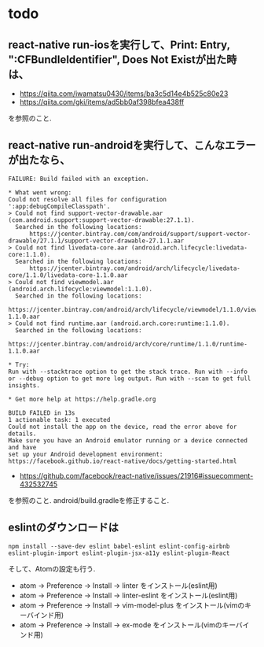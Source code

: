# todo
## react-native run-iosを実行して、Print: Entry, ":CFBundleIdentifier", Does Not Existが出た時は、
- https://qiita.com/iwamatsu0430/items/ba3c5d14e4b525c80e23
- https://qiita.com/gki/items/ad5bb0af398bfea438ff

を参照のこと.
## react-native run-androidを実行して、こんなエラーが出たなら、
```
FAILURE: Build failed with an exception.

* What went wrong:
Could not resolve all files for configuration ':app:debugCompileClasspath'.
> Could not find support-vector-drawable.aar (com.android.support:support-vector-drawable:27.1.1).
  Searched in the following locations:
      https://jcenter.bintray.com/com/android/support/support-vector-drawable/27.1.1/support-vector-drawable-27.1.1.aar
> Could not find livedata-core.aar (android.arch.lifecycle:livedata-core:1.1.0).
  Searched in the following locations:
      https://jcenter.bintray.com/android/arch/lifecycle/livedata-core/1.1.0/livedata-core-1.1.0.aar
> Could not find viewmodel.aar (android.arch.lifecycle:viewmodel:1.1.0).
  Searched in the following locations:
      https://jcenter.bintray.com/android/arch/lifecycle/viewmodel/1.1.0/viewmodel-1.1.0.aar
> Could not find runtime.aar (android.arch.core:runtime:1.1.0).
  Searched in the following locations:
      https://jcenter.bintray.com/android/arch/core/runtime/1.1.0/runtime-1.1.0.aar

* Try:
Run with --stacktrace option to get the stack trace. Run with --info or --debug option to get more log output. Run with --scan to get full insights.

* Get more help at https://help.gradle.org

BUILD FAILED in 13s
1 actionable task: 1 executed
Could not install the app on the device, read the error above for details.
Make sure you have an Android emulator running or a device connected and have
set up your Android development environment:
https://facebook.github.io/react-native/docs/getting-started.html
```
- https://github.com/facebook/react-native/issues/21916#issuecomment-432532745

を参照のこと.
android/build.gradleを修正すること.

## eslintのダウンロードは
```
npm install --save-dev eslint babel-eslint eslint-config-airbnb eslint-plugin-import eslint-plugin-jsx-a11y eslint-plugin-React
```
そして、Atomの設定も行う.
- atom -> Preference -> Install -> linter をインストール(eslint用)
- atom -> Preference -> Install -> linter-eslint をインストール(eslint用)
- atom -> Preference -> Install -> vim-model-plus をインストール(vimのキーバインド用)
- atom -> Preference -> Install -> ex-mode をインストール(vimのキーバインド用)
